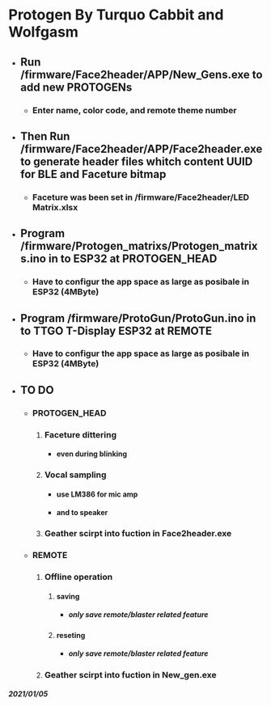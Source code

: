 # Protogen By Turquo Cabbit and Wolfgasm

* ## Run /firmware/Face2header/APP/New_Gens.exe to add new PROTOGENs
    * ### Enter name, color code, and remote theme number

* ## Then Run /firmware/Face2header/APP/Face2header.exe to generate header files whitch content UUID for BLE and Faceture bitmap
    * ### Faceture was been set in /firmware/Face2header/LED Matrix.xlsx

* ## Program /firmware/Protogen_matrixs/Protogen_matrixs.ino in to ESP32 at PROTOGEN_HEAD
    * ### Have to configur the app space as large as posibale in ESP32 (4MByte)

* ## Program /firmware/ProtoGun/ProtoGun.ino in to TTGO T-Display ESP32 at REMOTE
    * ### Have to configur the app space as large as posibale in ESP32 (4MByte)


* ## TO DO
    * ### PROTOGEN_HEAD
        1. ### Faceture dittering
            * #### even during blinking
        2. ### Vocal sampling
            * #### use LM386 for mic amp
            * #### and to speaker      
        3. ### Geather scirpt into fuction in Face2header.exe

    * ### REMOTE
        1. ### Offline operation
            1. #### saving
                * ##### only save remote/blaster related feature
            2. #### reseting
                * ##### only save remote/blaster related feature
        2. ### Geather scirpt into fuction in New_gen.exe

#####  2021/01/05
